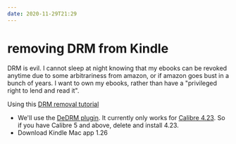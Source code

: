 ```yaml
---
date: 2020-11-29T21:29
---
```


# removing DRM from Kindle
DRM is evil. I cannot sleep at night knowing that my ebooks can be revoked anytime due to some arbitrariness from amazon, or if amazon goes bust in a bunch of years. I want to own my ebooks, rather than have a "privileged right to lend and read it".

Using this [DRM removal tutorial](https://www.dedoimedo.com/computers/calibre-kfx-drm-guide.html)

- We'll use the [DeDRM plugin](https://github.com/apprenticeharper/DeDRM_tools). It currently only works for [Calibre 4.23](https://download.calibre-ebook.com/4.23.0/). So if you have Calibre 5 and above, delete and install 4.23.
- Download Kindle Mac app 1.26

